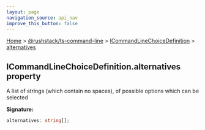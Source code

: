 ```yaml
---
layout: page
navigation_source: api_nav
improve_this_button: false
---
```



[Home](./index.md) &gt; [@rushstack/ts-command-line](./ts-command-line.md) &gt; [ICommandLineChoiceDefinition](./ts-command-line.icommandlinechoicedefinition.md) &gt; [alternatives](./ts-command-line.icommandlinechoicedefinition.alternatives.md)

## ICommandLineChoiceDefinition.alternatives property

A list of strings (which contain no spaces), of possible options which can be selected

<b>Signature:</b>

```typescript
alternatives: string[];
```
